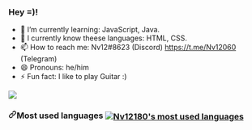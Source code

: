 ### Hey =)!

- 🌱 I’m currently learning: JavaScript, Java.
- 🔭 I currently know theese languages: HTML, CSS. 
- 📫 How to reach me: Nv12#8623 (Discord) https://t.me/Nv12060 (Telegram)
- 😄 Pronouns: he/him
- ⚡ Fun fact: I like to play Guitar :)
<img align="center" src="https://github-readme-stats.vercel.app/api?username=Nv12180&show_icons=true&count_private=true&bg_color=30,300000,b30000,30add0&title_color=rnh&text_color=rnh" />

<h3><a id="user-content-most-used-languages-" class="anchor" aria-hidden="true" href="#most-used-languages-"><svg class="octicon octicon-link" viewBox="0 0 16 16" version="1.1" width="16" height="16" aria-hidden="true"><path fill-rule="evenodd" d="M7.775 3.275a.75.75 0 001.06 1.06l1.25-1.25a2 2 0 112.83 2.83l-2.5 2.5a2 2 0 01-2.83 0 .75.75 0 00-1.06 1.06 3.5 3.5 0 004.95 0l2.5-2.5a3.5 3.5 0 00-4.95-4.95l-1.25 1.25zm-4.69 9.64a2 2 0 010-2.83l2.5-2.5a2 2 0 012.83 0 .75.75 0 001.06-1.06 3.5 3.5 0 00-4.95 0l-2.5 2.5a3.5 3.5 0 004.95 4.95l1.25-1.25a.75.75 0 00-1.06-1.06l-1.25 1.25a2 2 0 01-2.83 0z"></path></svg></a>Most used languages
<a href="https://github.com/Nv12180"><img align="center" src="https://camo.githubusercontent.com/e5f730c193977958c97c78690f413b232778d062de3983b4314eebc220661368/68747470733a2f2f6769746875622d726561646d652d73746174732e76657263656c2e6170702f6170692f746f702d6c616e67732f3f757365726e616d653d7643616d696c78266c61796f75743d636f6d70616374267468656d653d6d69646e696768742d707572706c65266c6f63616c653d656e" alt="Nv12180's most used languages" data-canonical-src="https://github-readme-stats.vercel.app/api/top-langs/?username=Nv12180&amp;layout=compact&amp;theme=midnight-purple&amp;locale=en" style="max-width:100%;">
